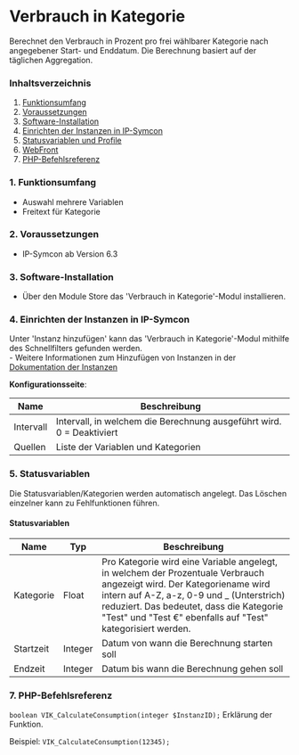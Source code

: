 # Verbrauch in Kategorie
Berechnet den Verbrauch in Prozent pro frei wählbarer Kategorie nach angegebener Start- und Enddatum. Die Berechnung basiert auf der täglichen Aggregation.

### Inhaltsverzeichnis

1. [Funktionsumfang](#1-funktionsumfang)
2. [Voraussetzungen](#2-voraussetzungen)
3. [Software-Installation](#3-software-installation)
4. [Einrichten der Instanzen in IP-Symcon](#4-einrichten-der-instanzen-in-ip-symcon)
5. [Statusvariablen und Profile](#5-statusvariablen-und-profile)
6. [WebFront](#6-webfront)
7. [PHP-Befehlsreferenz](#7-php-befehlsreferenz)

### 1. Funktionsumfang

* Auswahl mehrere Variablen
* Freitext für Kategorie 

### 2. Voraussetzungen

- IP-Symcon ab Version 6.3

### 3. Software-Installation

* Über den Module Store das 'Verbrauch in Kategorie'-Modul installieren.

### 4. Einrichten der Instanzen in IP-Symcon

 Unter 'Instanz hinzufügen' kann das 'Verbrauch in Kategorie'-Modul mithilfe des Schnellfilters gefunden werden.  
	- Weitere Informationen zum Hinzufügen von Instanzen in der [Dokumentation der Instanzen](https://www.symcon.de/service/dokumentation/konzepte/instanzen/#Instanz_hinzufügen)

__Konfigurationsseite__:

Name                            | Beschreibung
------------------------------- | ------------------
Intervall                       | Intervall, in welchem die Berechnung ausgeführt wird. 0 = Deaktiviert
Quellen                         | Liste der Variablen und Kategorien

### 5. Statusvariablen

Die Statusvariablen/Kategorien werden automatisch angelegt. Das Löschen einzelner kann zu Fehlfunktionen führen.

#### Statusvariablen

Name      | Typ     | Beschreibung
--------- | ------- | ------------
Kategorie | Float   | Pro Kategorie wird eine Variable angelegt, in welchem der Prozentuale Verbrauch angezeigt wird. Der Kategoriename wird intern auf A-Z, a-z, 0-9 und _ (Unterstrich) reduziert. Das bedeutet, dass die Kategorie "Test" und "Test €" ebenfalls auf "Test" kategorisiert werden.   
Startzeit | Integer | Datum von wann die Berechnung starten soll
Endzeit   | Integer | Datum bis wann die Berechnung gehen soll

### 7. PHP-Befehlsreferenz

`boolean VIK_CalculateConsumption(integer $InstanzID);`
Erklärung der Funktion.

Beispiel:
`VIK_CalculateConsumption(12345);`